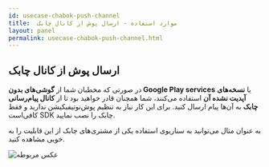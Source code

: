 ```yaml
---
id: usecase-chabok-push-channel
title:  موارد استفاده - ارسال پوش از کانال چابک
layout: panel
permalink: usecase-chabok-push-channel.html
---
```


## ارسال پوش از کانال چابک

در صورتی که مخطبان شما از **گوشی‌های بدون Google Play services** یا **نسخه‌های آپدیت نشده آن** استفاده می‌کنند، شما همچنان قادر خواهید بود تا از **کانال پیام‌رسانی چابک** به آن‌ها پیام ارسال کنید. برای این‌ کار نیاز به تنظیم پوش‌نوتیفیکیشن ندارید و فقط کافی‌است SDK چابک را نصب نمایید.

به عنوان مثال می‌توانید به سناریوی استفاده یکی از مشتری‌های چابک از این قابلیت را به خوبی مشاهده کنید.

![عکس مربوطه](http://uupload.ir/files/lg54_notoken.png)

